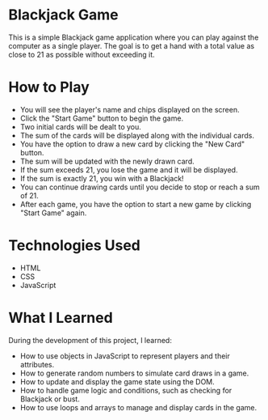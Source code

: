 # Blackjack Game
This is a simple Blackjack game application where you can play against the computer as a single player. The goal is to get a hand with a total value as close to 21 as possible without exceeding it.

# How to Play

- You will see the player's name and chips displayed on the screen.
- Click the "Start Game" button to begin the game.
- Two initial cards will be dealt to you.
- The sum of the cards will be displayed along with the individual cards.
- You have the option to draw a new card by clicking the "New Card" button.
- The sum will be updated with the newly drawn card.
- If the sum exceeds 21, you lose the game and it will be displayed.
- If the sum is exactly 21, you win with a Blackjack!
- You can continue drawing cards until you decide to stop or reach a sum of 21.
- After each game, you have the option to start a new game by clicking "Start Game" again.

# Technologies Used
- HTML
- CSS
- JavaScript

# What I Learned
During the development of this project, I learned:

- How to use objects in JavaScript to represent players and their attributes.
- How to generate random numbers to simulate card draws in a game.
- How to update and display the game state using the DOM.
- How to handle game logic and conditions, such as checking for Blackjack or bust.
- How to use loops and arrays to manage and display cards in the game.
